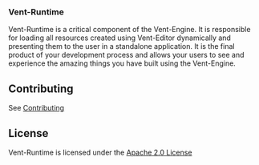 ### Vent-Runtime

Vent-Runtime is a critical component of the Vent-Engine. It is responsible for loading all resources created using Vent-Editor dynamically and presenting them to the user in a standalone application. It is the final product of your development process and allows your users to see and experience the amazing things you have built using the Vent-Engine.

## Contributing

See [Contributing](../../CONTRIBUTING.md)

## License

Vent-Runtime is licensed under the [Apache 2.0 License](../../LICENSE)
